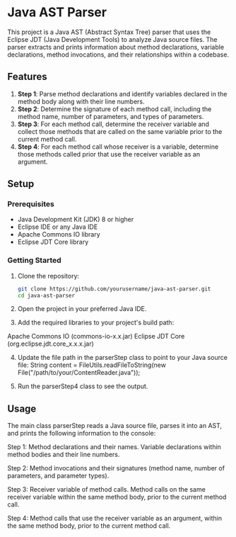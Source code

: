 # Java AST Parser

This project is a Java AST (Abstract Syntax Tree) parser that uses the Eclipse JDT (Java Development Tools) to analyze Java source files. The parser extracts and prints information about method declarations, variable declarations, method invocations, and their relationships within a codebase.

## Features

1. **Step 1**: Parse method declarations and identify variables declared in the method body along with their line numbers.
2. **Step 2**: Determine the signature of each method call, including the method name, number of parameters, and types of parameters.
3. **Step 3**: For each method call, determine the receiver variable and collect those methods that are called on the same variable prior to the current method call.
4. **Step 4**: For each method call whose receiver is a variable, determine those methods called prior that use the receiver variable as an argument.

## Setup

### Prerequisites

- Java Development Kit (JDK) 8 or higher
- Eclipse IDE or any Java IDE
- Apache Commons IO library
- Eclipse JDT Core library

### Getting Started

1. Clone the repository:
   ```sh
   git clone https://github.com/yourusername/java-ast-parser.git
   cd java-ast-parser

2. Open the project in your preferred Java IDE.

3. Add the required libraries to your project's build path:

  Apache Commons IO (commons-io-x.x.jar)
  Eclipse JDT Core (org.eclipse.jdt.core_x.x.x.jar)

4. Update the file path in the parserStep class to point to your Java source file:
String content = FileUtils.readFileToString(new File("/path/to/your/ContentReader.java"));

5. Run the parserStep4 class to see the output.


## Usage
The main class parserStep reads a Java source file, parses it into an AST, and prints the following information to the console:

Step 1:
Method declarations and their names.
Variable declarations within method bodies and their line numbers.

Step 2:
Method invocations and their signatures (method name, number of parameters, and parameter types).

Step 3:
Receiver variable of method calls.
Method calls on the same receiver variable within the same method body, prior to the current method call.

Step 4:
Method calls that use the receiver variable as an argument, within the same method body, prior to the current method call.
